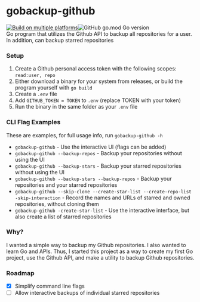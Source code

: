 # gobackup-github  
[![Build on multiple platforms](https://github.com/slashtechno/gobackup-github/actions/workflows/go-build.yml/badge.svg)](https://github.com/slashtechno/gobackup-github/actions/workflows/go-build.yml)![GitHub go.mod Go version](https://img.shields.io/github/go-mod/go-version/slashtechno/gobackup-github)  
Go program that utilizes the Github API to backup all repositories for a user. In addition, can backup starred repositories  

### Setup  
1. Create a Github personal access token with the following scopes:  `read:user, repo`  
2. Either download a binary for your system from releases, or build the program yourself with `go build`   
3. Create a `.env` file  
4. Add `GITHUB_TOKEN = TOKEN` to `.env` (replace TOKEN with your token)  
5. Run the binary in the same folder as your `.env` file  

### CLI Flag Examples  
These are examples, for full usage info, run `gobackup-github -h`  
* `gobackup-github` - Use the interactive UI (flags can be added)  
* `gobackup-github --backup-repos` - Backup your repositories without using the UI  
* `gobackup-github --backup-stars` - Backup your starred repositories without using the UI  
* `gobackup-github --backup-stars --backup-repos` - Backup your repositories and your starred repositories  
* `gobackup-github --skip-clone --create-star-list --create-repo-list -skip-interaction` - Record the names and URLs of starred and owned repositories, without cloning them  
* `gobackup-github -create-star-list` - Use the interactive interface, but also create a list of starred repositories  

### Why?  
I wanted a simple way to backup my Github repositories. I also wanted to learn Go and APIs. Thus, I started this project as a way to create my first Go project, use the Github API, and make a utility to backup Github repositories.

### Roadmap  
- [X] Simplify command line flags
- [ ] Allow interactive backups of individual starred repositories
